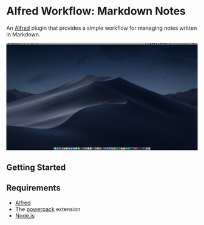 # Alfred Workflow: Markdown Notes

An [Alfred](https://www.alfredapp.com/) plugin that provides a simple workflow for managing notes written in Markdown.

![Demo](./misc/notes.gif)

## Getting Started

## Requirements

- [Alfred]([Alfred](https://www.alfredapp.com/))
- The [powerpack](https://www.alfredapp.com/powerpack/) extension
- [Node.js](https://nodejs.org/en/)
